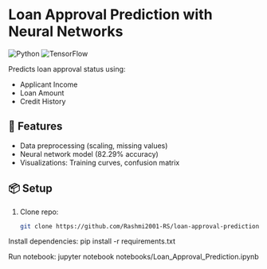 # Loan Approval Prediction with Neural Networks

![Python](https://img.shields.io/badge/Python-3.8%2B-blue)
![TensorFlow](https://img.shields.io/badge/TensorFlow-2.6-orange)

Predicts loan approval status using:
- Applicant Income
- Loan Amount  
- Credit History

## 🚀 Features
- Data preprocessing (scaling, missing values)
- Neural network model (82.29% accuracy)
- Visualizations: Training curves, confusion matrix

## 📦 Setup
1. Clone repo:
   ```bash
   git clone https://github.com/Rashmi2001-RS/loan-approval-prediction.git

Install dependencies:
pip install -r requirements.txt

Run notebook:
jupyter notebook notebooks/Loan_Approval_Prediction.ipynb